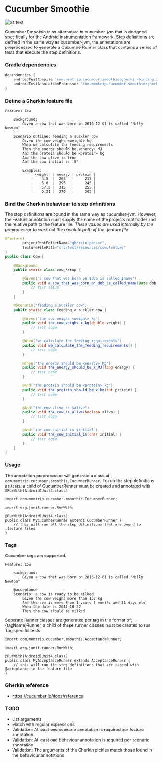 Cucumber Smoothie
======================

![alt text](http://oi63.tinypic.com/zkobjq.jpg "Cucumber smoothie")

Cucumber Smoothie is an alternative to cucumber-jvm that is designed specifically for the Android instrumentation framework. Step definitions are defined in the same way as cucumber-jvm, the annotations are preprocessed to generate a CucumberRunner class that contains a series of tests that execute the step definitions.

### Gradle dependencies
```groovy
dependencies {
    androidTestCompile 'com.memtrip.cucumber.smoothie:gherkin-binding:1.0.3'
    androidTestAnnotationProcessor 'com.memtrip.cucumber.smoothie:gherkin-parser:1.0.3'
}
```

### Define a Gherkin feature file
```
Feature: Cow

    Background:
        Given a cow that was born on 2016-12-01 is called "Nelly Newton"

    Scenario Outline: feeding a suckler cow
        Given the cow weighs <weight> kg
        When we calculate the feeding requirements
        Then the energy should be <energy> MJ
        And the protein should be <protein> kg
        And the cow alive is true
        And the cow initial is 'S'

        Examples:
            | weight  | energy | protein |
            |    4.5  |  265   |     215 |
            |    5.0  |  295   |     245 |
            |    57.5 |  315   |     255 |
            |    6.31 |  370   |     305 |
```

### Bind the Gherkin behaviour to step definitions
The step definitions are bound in the same way as cucumber-jvm. However, the Feature annotation must supply the name of the projects root folder and the relative path to the feature file. *These values are used internally by the preprocessor to work out the absolute path of the .feature file*

```java
@Feature(
        projectRootFolderName="gherkin-parser",
        featureFilePath="src/test/resources/cow.feature"
)
public class Cow {

    @Background
    public static class cow_setup {

        @Given("a cow that was born on $dob is called $name")
        public void a_cow_that_was_born_on_dob_is_called_name(Date dob, String name) {
            // test setup
        }
    }

    @Scenario("feeding a suckler cow")
    public static class feeding_a_suckler_cow {

        @Given("the cow weighs <weight> kg")
        public void the_cow_weighs_x_kg(double weight) {
            // test code
        }

        @When("we calculate the feeding requirements")
        public void we_calculate_the_feeding_requirements() {
            // test code
        }

        @Then("the energy should be <energy> MJ")
        public void the_energy_should_be_x_MJ(long energy) {
            // test code
        }

        @And("the protein should be <protein> kg")
        public void the_protein_should_be_x_kg(int protein) {
            // test code
        }

        @And("the cow alive is $alive")
        public void the_cow_is_alive(boolean alive) {
            // test code
        }

        @And("the cow initial is $initial")
        public void the_cow_initial_is(char initial) {
            // test code
        }
    }
}
```

### Usage
The annotation preprocessor will generate a class at `com.memtrip.cucumber.smoothie.CucumberRunner`. To run the step definitions as tests, a child of CucumberRunner must be created and annotated with `@RunWith(AndroidJUnit4.class)`

```
import com.memtrip.cucumber.smoothie.CucumberRunner;

import org.junit.runner.RunWith;

@RunWith(AndroidJUnit4.class)
public class MyCucumberRunner extends CucumberRunner {
    // this will run all the step definitions that are bound to .feature files
}
```

### Tags
Cucumber tags are supported.

```
Feature: Cow

    Background:
        Given a cow that was born on 2016-12-01 is called "Nelly Newton"

    @acceptance
    Scenario: a cow is ready to be milked
        Given the cow weighs more than 150 kg
        And the cow is more than 1 years 6 months and 31 days old
        When the date is 2016-10-22
        Then the cow should be milked
```

Seperate Runner classes are generated per tag in the format of; {tagName}Runner, a child of these runner classes must be created to run Tag specific tests.
```
import com.memtrip.cucumber.smoothie.AcceptanceRunner;

import org.junit.runner.RunWith;

@RunWith(AndroidJUnit4.class)
public class MyAcceptanceRunner extends AcceptanceRunner {
    // this will run the step definitions that are tagged with @acceptance in the feature file
}
```

### Gherkin reference
- https://cucumber.io/docs/reference

### TODO
- List arguments
- Match with regular expressions
- Validation: At least one scenario annotation is required per feature annotation
- Validation: At least one behaviour annotation is required per scenario annotation
- Validation: The arguments of the Gherkin pickles match those found in the behaviour annotations
